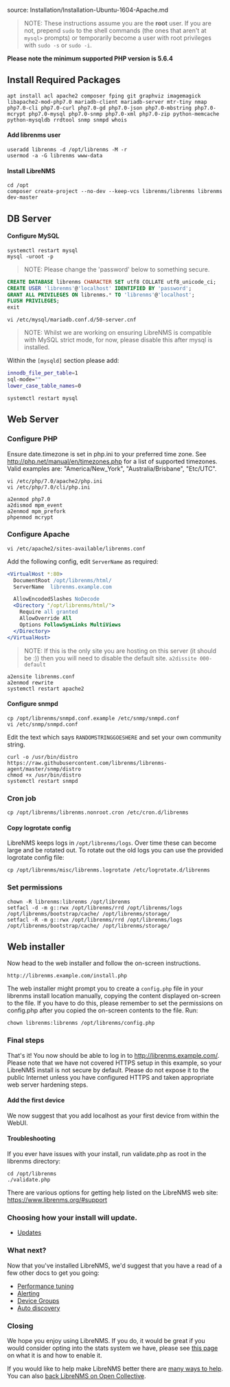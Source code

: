 source: Installation/Installation-Ubuntu-1604-Apache.md
> NOTE: These instructions assume you are the **root** user.  If you are not, prepend `sudo` to the shell commands (the ones that aren't at `mysql>` prompts) or temporarily become a user with root privileges with `sudo -s` or `sudo -i`.

**Please note the minimum supported PHP version is 5.6.4**

## Install Required Packages ##

    apt install acl apache2 composer fping git graphviz imagemagick libapache2-mod-php7.0 mariadb-client mariadb-server mtr-tiny nmap php7.0-cli php7.0-curl php7.0-gd php7.0-json php7.0-mbstring php7.0-mcrypt php7.0-mysql php7.0-snmp php7.0-xml php7.0-zip python-memcache python-mysqldb rrdtool snmp snmpd whois


#### Add librenms user

    useradd librenms -d /opt/librenms -M -r
    usermod -a -G librenms www-data

#### Install LibreNMS

    cd /opt
    composer create-project --no-dev --keep-vcs librenms/librenms librenms dev-master


## DB Server ##

#### Configure MySQL
    systemctl restart mysql
    mysql -uroot -p

> NOTE: Please change the 'password' below to something secure.
```sql
CREATE DATABASE librenms CHARACTER SET utf8 COLLATE utf8_unicode_ci;
CREATE USER 'librenms'@'localhost' IDENTIFIED BY 'password';
GRANT ALL PRIVILEGES ON librenms.* TO 'librenms'@'localhost';
FLUSH PRIVILEGES;
exit
```

    vi /etc/mysql/mariadb.conf.d/50-server.cnf

> NOTE: Whilst we are working on ensuring LibreNMS is compatible with MySQL strict mode, for now, please disable this after mysql is installed.

Within the `[mysqld]` section please add:

```bash
innodb_file_per_table=1
sql-mode=""
lower_case_table_names=0
```
    systemctl restart mysql

## Web Server ##

### Configure PHP

Ensure date.timezone is set in php.ini to your preferred time zone.  See http://php.net/manual/en/timezones.php for a list of supported timezones.  Valid examples are: "America/New_York", "Australia/Brisbane", "Etc/UTC".

    vi /etc/php/7.0/apache2/php.ini
    vi /etc/php/7.0/cli/php.ini

    a2enmod php7.0
    a2dismod mpm_event
    a2enmod mpm_prefork
    phpenmod mcrypt

### Configure Apache

    vi /etc/apache2/sites-available/librenms.conf

Add the following config, edit `ServerName` as required:

```apache
<VirtualHost *:80>
  DocumentRoot /opt/librenms/html/
  ServerName  librenms.example.com

  AllowEncodedSlashes NoDecode
  <Directory "/opt/librenms/html/">
    Require all granted
    AllowOverride All
    Options FollowSymLinks MultiViews
  </Directory>
</VirtualHost>
```

> NOTE: If this is the only site you are hosting on this server (it should be :)) then you will need to disable the default site.
`a2dissite 000-default`

    a2ensite librenms.conf
    a2enmod rewrite
    systemctl restart apache2

#### Configure snmpd

    cp /opt/librenms/snmpd.conf.example /etc/snmp/snmpd.conf
    vi /etc/snmp/snmpd.conf

Edit the text which says `RANDOMSTRINGGOESHERE` and set your own community string.

    curl -o /usr/bin/distro https://raw.githubusercontent.com/librenms/librenms-agent/master/snmp/distro
    chmod +x /usr/bin/distro
    systemctl restart snmpd

### Cron job

    cp /opt/librenms/librenms.nonroot.cron /etc/cron.d/librenms

#### Copy logrotate config

LibreNMS keeps logs in `/opt/librenms/logs`. Over time these can become large and be rotated out.  To rotate out the old logs you can use the provided logrotate config file:

    cp /opt/librenms/misc/librenms.logrotate /etc/logrotate.d/librenms

### Set permissions

    chown -R librenms:librenms /opt/librenms
    setfacl -d -m g::rwx /opt/librenms/rrd /opt/librenms/logs /opt/librenms/bootstrap/cache/ /opt/librenms/storage/
    setfacl -R -m g::rwx /opt/librenms/rrd /opt/librenms/logs /opt/librenms/bootstrap/cache/ /opt/librenms/storage/

## Web installer ##

Now head to the web installer and follow the on-screen instructions.

    http://librenms.example.com/install.php

The web installer might prompt you to create a `config.php` file in your librenms install location manually, copying the content displayed on-screen to the file. If you have to do this, please remember to set the permissions on config.php after you copied the on-screen contents to the file. Run:

    chown librenms:librenms /opt/librenms/config.php

### Final steps

That's it!  You now should be able to log in to http://librenms.example.com/.  Please note that we have not covered HTTPS setup in this example, so your LibreNMS install is not secure by default.  Please do not expose it to the public Internet unless you have configured HTTPS and taken appropriate web server hardening steps.

#### Add the first device

We now suggest that you add localhost as your first device from within the WebUI.

#### Troubleshooting

If you ever have issues with your install, run validate.php as root in the librenms directory:

    cd /opt/librenms
    ./validate.php

There are various options for getting help listed on the LibreNMS web site: https://www.librenms.org/#support

### Choosing how your install will update.

- [Updates](http://docs.librenms.org/#General/Updating/)

### What next?

Now that you've installed LibreNMS, we'd suggest that you have a read of a few other docs to get you going:

 - [Performance tuning](http://docs.librenms.org/Support/Performance)
 - [Alerting](http://docs.librenms.org/Extensions/Alerting/)
 - [Device Groups](http://docs.librenms.org/Extensions/Device-Groups/)
 - [Auto discovery](http://docs.librenms.org/Extensions/Auto-Discovery/)

### Closing

We hope you enjoy using LibreNMS. If you do, it would be great if you would consider opting into the stats system we have, please see [this page](http://docs.librenms.org/General/Callback-Stats-and-Privacy/) on what it is and how to enable it.

If you would like to help make LibreNMS better there are [many ways to help](http://docs.librenms.org/Support/FAQ/#what-can-i-do-to-help). You can also [back LibreNMS on Open Collective](https://t.libren.ms/donations).

